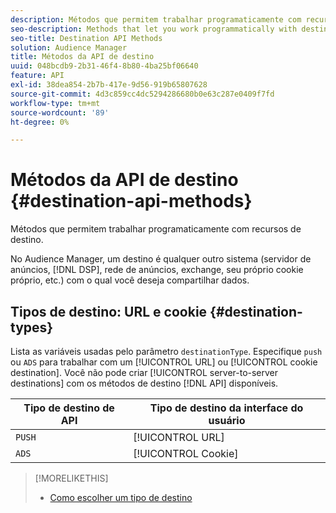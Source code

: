 ```yaml
---
description: Métodos que permitem trabalhar programaticamente com recursos de destino.
seo-description: Methods that let you work programmatically with destination features.
seo-title: Destination API Methods
solution: Audience Manager
title: Métodos da API de destino
uuid: 048bcdb9-2b31-46f4-8b80-4ba25bf06640
feature: API
exl-id: 38dea854-2b7b-417e-9d56-919b65807628
source-git-commit: 4d3c859cc4dc5294286680b0e63c287e0409f7fd
workflow-type: tm+mt
source-wordcount: '89'
ht-degree: 0%

---
```


# Métodos da API de destino {#destination-api-methods}

Métodos que permitem trabalhar programaticamente com recursos de destino.

<!-- c_destinations_api.xml -->

No Audience Manager, um destino é qualquer outro sistema (servidor de anúncios, [!DNL DSP], rede de anúncios, exchange, seu próprio cookie próprio, etc.) com o qual você deseja compartilhar dados.

## Tipos de destino: URL e cookie {#destination-types}

Lista as variáveis usadas pelo parâmetro `destinationType`. Especifique `push` ou `ADS` para trabalhar com um [!UICONTROL URL] ou [!UICONTROL cookie destination]. Você não pode criar [!UICONTROL server-to-server destinations] com os métodos de destino [!DNL API] disponíveis.

<!-- r_destination_types.xml -->

| Tipo de destino de API | Tipo de destino da interface do usuário |
|---|---|
| `PUSH` | [!UICONTROL URL] |
| `ADS` | [!UICONTROL Cookie] |

>[!MORELIKETHIS]
>
>* [Como escolher um tipo de destino](../../../features/destinations/destinations.md)
